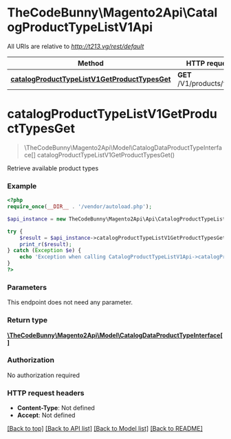 # TheCodeBunny\Magento2Api\CatalogProductTypeListV1Api

All URIs are relative to *http://t213.vg/rest/default*

Method | HTTP request | Description
------------- | ------------- | -------------
[**catalogProductTypeListV1GetProductTypesGet**](CatalogProductTypeListV1Api.md#catalogProductTypeListV1GetProductTypesGet) | **GET** /V1/products/types | 


# **catalogProductTypeListV1GetProductTypesGet**
> \TheCodeBunny\Magento2Api\Model\CatalogDataProductTypeInterface[] catalogProductTypeListV1GetProductTypesGet()



Retrieve available product types

### Example
```php
<?php
require_once(__DIR__ . '/vendor/autoload.php');

$api_instance = new TheCodeBunny\Magento2Api\Api\CatalogProductTypeListV1Api();

try {
    $result = $api_instance->catalogProductTypeListV1GetProductTypesGet();
    print_r($result);
} catch (Exception $e) {
    echo 'Exception when calling CatalogProductTypeListV1Api->catalogProductTypeListV1GetProductTypesGet: ', $e->getMessage(), PHP_EOL;
}
?>
```

### Parameters
This endpoint does not need any parameter.

### Return type

[**\TheCodeBunny\Magento2Api\Model\CatalogDataProductTypeInterface[]**](../Model/CatalogDataProductTypeInterface.md)

### Authorization

No authorization required

### HTTP request headers

 - **Content-Type**: Not defined
 - **Accept**: Not defined

[[Back to top]](#) [[Back to API list]](../../README.md#documentation-for-api-endpoints) [[Back to Model list]](../../README.md#documentation-for-models) [[Back to README]](../../README.md)

